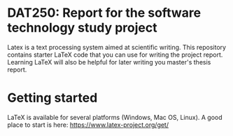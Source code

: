 # DAT250: Report for the software technology study project

Latex is a text processing system aimed at scientific writing. This repository contains starter LaTeX code that you can use for writing the project report. Learning LaTeX will also be helpful for later writing you master's thesis report.

# Getting started

LaTeX is available for several platforms (Windows, Mac OS, Linux). A good place to start is here: https://www.latex-project.org/get/
